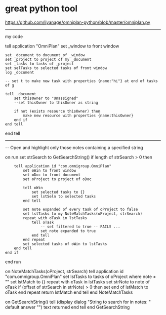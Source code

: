 # great python tool

https://github.com/liyanage/omniplan-python/blob/master/omniplan.py


------------

my code


tell application "OmniPlan"
	set _window to front window
	
	set _document to document of _window
	set _project to project of my _document
	set _tasks to tasks of _project
	set selTasks to selected tasks of front window
	log _document
	
	-- set t to make new task with properties {name:"hi"} at end of tasks of g
	
	tell _document
		set thisOwner to "Unassigned"
		--set thisOwner to thisOwner as string
		
		if not (exists resource thisOwner) then
			make new resource with properties {name:thisOwner}
		end if
	end tell
end tell


-----------

-- Open and highlight only those notes containing a specified string

on run
	set strSearch to GetSearchString()
	if length of strSearch > 0 then
		
		tell application id "com.omnigroup.OmniPlan"
			set oWin to front window
			set oDoc to front document
			set oProject to project of oDoc
			
			tell oWin
				set selected tasks to {}
				set lstSeln to selected tasks
			end tell
			
			set note expanded of every task of oProject to false
			set lstTasks to my NoteMatchTasks(oProject, strSearch)
			repeat with oTask in lstTasks
				tell oTask
					-- set filtered to true -- FAILS ...
					set note expanded to true
				end tell
			end repeat
			set selected tasks of oWin to lstTasks
		end tell
	end if
end run

on NoteMatchTasks(oProject, strSearch)
	tell application id "com.omnigroup.OmniPlan"
		set lstTasks to tasks of oProject where note ≠ ""
		set lstMatch to {}
		repeat with oTask in lstTasks
			set strNote to note of oTask
			if (offset of strSearch in strNote) > 0 then set end of lstMatch to oTask
		end repeat
		return lstMatch
	end tell
end NoteMatchTasks


on GetSearchString()
	tell (display dialog "String to search for in notes: " default answer "")
		text returned
	end tell
end GetSearchString
